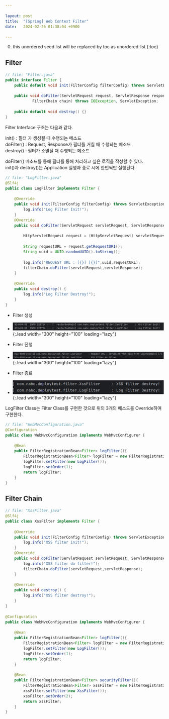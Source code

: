 ```yaml
---

layout: post
title:  "[Spring] Web Context Filter"
date:   2024-02-26 01:38:04 +0900

---
```


0. this unordered seed list will be replaced by toc as unordered list
{:toc}

## Filter

~~~java
// file: "Filter.java"
public interface Filter {
    public default void init(FilterConfig filterConfig) throws ServletException {}

    public void doFilter(ServletRequest request, ServletResponse response,
            FilterChain chain) throws IOException, ServletException;

    public default void destroy() {}
}
~~~
Filter Interface 구조는 다음과 같다.  

init() : 필터 가 생성될 때 수행되는 메소드  
doFilter() : Request, Response가 필터를 거칠 때 수행되는 메소드  
destroy() : 필터가 소멸될 때 수행되는 메소드  

doFilter() 메소드를 통해 필터를 통해 처리하고 싶은 로직을 작성할 수 있다.  
init()과 destroy()는 Application 실행과 종료 시에 한번씩만 실행된다.  

~~~java
// file: "LogFilter.java"
@Slf4j
public class LogFilter implements Filter {

    @Override
    public void init(FilterConfig filterConfig) throws ServletException {
        log.info("Log Filter Init!");
    }
    @Override
    public void doFilter(ServletRequest servletRequest, ServletResponse servletResponse, FilterChain filterChain) throws IOException, ServletException {

        HttpServletRequest request = (HttpServletRequest) servletRequest;

        String requestURL = request.getRequestURI();
        String uuid = UUID.randomUUID().toString();

        log.info("REQUEST URL : [{}] [{}]",uuid,requestURL);
        filterChain.doFilter(servletRequest,servletResponse);
    }

    @Override
    public void destroy() {
        log.info("Log Filter Destroy!");
    }
}
~~~
- Filter 생성  
- ![Full-image](/assets/img/filterAndInterceptor/logFilterInit.png){:.lead width="300" height="100" loading="lazy"}

- Filter 진행    
- ![Full-image](/assets/img/filterAndInterceptor/logFilterDoFilter.png){:.lead width="300" height="100" loading="lazy"}

- Filter 종료  
- ![Full-image](/assets/img/filterAndInterceptor/logFilterDestroy.png){:.lead width="300" height="100" loading="lazy"}

LogFilter Class는 Filter Class를 구현한 것으로 위의 3개의 메소드를 Override하여 구현한다.  


~~~java
// file: "WebMvcConfiguration.java"
@Configuration
public class WebMvcConfiguration implements WebMvcConfigurer {

    @Bean
    public FilterRegistrationBean<Filter> logFilter(){
        FilterRegistrationBean<Filter> logFilter = new FilterRegistrationBean<Filter>();
        logFilter.setFilter(new LogFilter());
        logFilter.setOrder(1);
        return logFilter;
    }
}
~~~

## Filter Chain
~~~java
// file: "XssFilter.java"
@Slf4j
public class XssFilter implements Filter {

    @Override
    public void init(FilterConfig filterConfig) throws ServletException {
        log.info("XSS filter init!");
    }
    @Override
    public void doFilter(ServletRequest servletRequest, ServletResponse servletResponse, FilterChain filterChain) throws IOException, ServletException {
        log.info("XSS filter do filter!");
        filterChain.doFilter(servletRequest,servletResponse);
    }

    @Override
    public void destroy() {
        log.info("XSS filter destroy!");
    }
}

@Configuration
public class WebMvcConfiguration implements WebMvcConfigurer {

    @Bean
    public FilterRegistrationBean<Filter> logFilter(){
        FilterRegistrationBean<Filter> logFilter = new FilterRegistrationBean<Filter>();
        logFilter.setFilter(new LogFilter());
        logFilter.setOrder(1);
        return logFilter;
    }

    @Bean
    public FilterRegistrationBean<Filter> securityFilter(){
        FilterRegistrationBean<Filter> xssFilter = new FilterRegistrationBean<Filter>();
        xssFilter.setFilter(new XssFilter());
        xssFilter.setOrder(2);
        return xssFilter;
    }
}
~~~